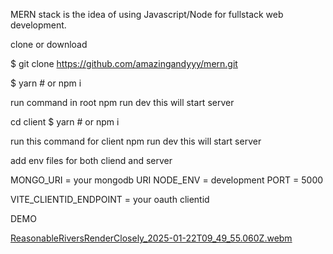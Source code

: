 MERN stack is the idea of using Javascript/Node for fullstack web development.

clone or download

$ git clone https://github.com/amazingandyyy/mern.git

$ yarn # or npm i

run command in root
npm run dev
this will start server


cd client
$ yarn # or npm i

run this command for client
npm run dev
this will start server


add env files for both cliend and server

MONGO_URI = your mongodb URI
NODE_ENV = development
PORT = 5000


VITE_CLIENTID_ENDPOINT = your oauth clientid 


DEMO


[ReasonableRiversRenderClosely_2025-01-22T09_49_55.060Z.webm](https://github.com/user-attachments/assets/9206454d-ae11-44a2-9dd0-72efbb9343e5)



